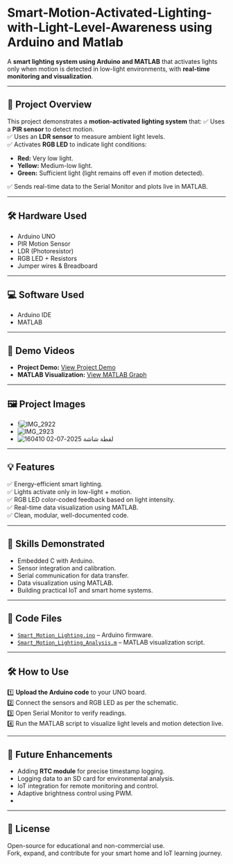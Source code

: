 # Smart-Motion-Activated-Lighting-with-Light-Level-Awareness using Arduino and Matlab

A **smart lighting system using Arduino and MATLAB** that activates lights only when motion is detected in low-light environments, with **real-time monitoring and visualization**.

---

## 📌 Project Overview

This project demonstrates a **motion-activated lighting system** that:
✅ Uses a **PIR sensor** to detect motion.  
✅ Uses an **LDR sensor** to measure ambient light levels.  
✅ Activates **RGB LED** to indicate light conditions:
- **Red:** Very low light.
- **Yellow:** Medium-low light.
- **Green:** Sufficient light (light remains off even if motion detected).

✅ Sends real-time data to the Serial Monitor and plots live in MATLAB.

---

## 🛠️ Hardware Used

- Arduino UNO
- PIR Motion Sensor
- LDR (Photoresistor)
- RGB LED + Resistors
- Jumper wires & Breadboard

---

## 💻 Software Used

- Arduino IDE
- MATLAB

---

## 🎥 Demo Videos

- **Project Demo:** [View Project Demo](https://youtu.be/pB2tL36Ne7w)
- **MATLAB Visualization:** [View MATLAB Graph](https://youtu.be/0JqrCmNld6s)

---

## 🖼️ Project Images

- !![IMG_2922](https://github.com/user-attachments/assets/64017b24-90e0-47fe-a8dc-1aef164ec114)
- ![IMG_2923](https://github.com/user-attachments/assets/bfe035b0-71bb-47ca-ad79-042f07a8d55f)
- ![لقطة شاشة 2025-07-02 160410](https://github.com/user-attachments/assets/42c1d012-1f57-4893-a329-bc4e46738d0a)

---

## 💡 Features

✅ Energy-efficient smart lighting.  
✅ Lights activate only in low-light + motion.  
✅ RGB LED color-coded feedback based on light intensity.  
✅ Real-time data visualization using MATLAB.  
✅ Clean, modular, well-documented code.

---

## 🧩 Skills Demonstrated

- Embedded C with Arduino.
- Sensor integration and calibration.
- Serial communication for data transfer.
- Data visualization using MATLAB.
- Building practical IoT and smart home systems.

---

## 💾 Code Files

- [`Smart_Motion_Lighting.ino`](Smart_Motion_Lighting.ino) – Arduino firmware.
- [`Smart_Motion_Lighting_Analysis.m`](Smart_Motion_Lighting_Analysis.m) – MATLAB visualization script.

---

## 🛠️ How to Use

1️⃣ **Upload the Arduino code** to your UNO board.  
2️⃣ Connect the sensors and RGB LED as per the schematic.  
3️⃣ Open Serial Monitor to verify readings.  
4️⃣ Run the MATLAB script to visualize light levels and motion detection live.

---

## 🚀 Future Enhancements

- Adding **RTC module** for precise timestamp logging.
- Logging data to an SD card for environmental analysis.
- IoT integration for remote monitoring and control.
- Adaptive brightness control using PWM.
- 
---

## 📜 License

Open-source for educational and non-commercial use.  
Fork, expand, and contribute for your smart home and IoT learning journey.


